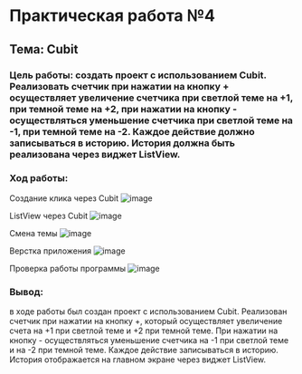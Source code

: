 # Практическая работа №4
## Тема: Cubit


### Цель работы: создать проект с использованием Cubit. Реализовать счетчик при нажатии на кнопку + осуществляет увеличение счетчика при светлой теме на +1, при темной теме на +2, при нажатии на кнопку - осуществляться уменьшение счетчика при светлой теме на -1, при темной теме на -2. Каждое действие должно записываться в историю. История должна быть реализована через виджет ListView.

### Ход работы:

Создание клика через Cubit 
![image](https://user-images.githubusercontent.com/80156409/208087768-c3b91e47-aadd-47f3-a38a-1ff99c183e26.png)

ListView через Cubit 
![image](https://user-images.githubusercontent.com/80156409/208087889-14d881d0-da57-4198-a1c6-375fa2328d86.png)

Смена темы
![image](https://user-images.githubusercontent.com/80156409/208088602-fe916f37-587f-46c9-8d26-819dbba39e30.png)

Верстка приложения
![image](https://user-images.githubusercontent.com/80156409/208088022-f5a7c15f-21c8-4732-baac-3be4ff5b012b.png)

Проверка работы программы
![image](https://user-images.githubusercontent.com/80156409/208089775-ef76b2ca-312d-4711-bd8d-c408c0a8cf61.png)



### Вывод: 
в ходе работы был создан проект с использованием Cubit. Реализован счетчик при нажатии на кнопку +, который осуществляет увеличение счета на +1 при светлой теме и +2 при темной теме. При нажатии на кнопку - осуществляться уменьшение счетчика на -1 при светлой теме и на -2 при темной теме. Каждое действие записываться в историю. История отображается на главном экране через виджет ListView.  
